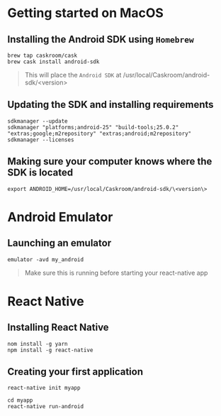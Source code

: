 # Getting started on MacOS

## Installing the Android SDK using `Homebrew`
    
    brew tap caskroom/cask
    brew cask install android-sdk

> This will place the `Android SDK` at /usr/local/Caskroom/android-sdk/\<version\>

## Updating the SDK and installing requirements

    sdkmanager --update
    sdkmanager "platforms;android-25" "build-tools;25.0.2" "extras;google;m2repository" "extras;android;m2repository"
    sdkmanager --licenses

## Making sure your computer knows where the SDK is located

    export ANDROID_HOME=/usr/local/Caskroom/android-sdk/\<version\>

# Android Emulator

## Launching an emulator

    emulator -avd my_android

> Make sure this is running before starting your react-native app

# React Native

## Installing React Native
    
    nom install -g yarn
    npm install -g react-native 

## Creating your first application

    react-native init myapp

    cd myapp
    react-native run-android
